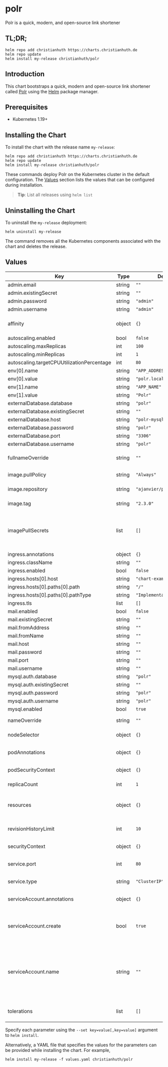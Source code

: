 # polr

Polr is a quick, modern, and open-source link shortener

## TL;DR;

```console
helm repo add christianhuth https://charts.christianhuth.de
helm repo update
helm install my-release christianhuth/polr
```

## Introduction

This chart bootstraps a quick, modern and open-source link shortener called [Polr](https://polrproject.org/) using the [Helm](https://helm.sh) package manager.

## Prerequisites

- Kubernetes 1.19+

## Installing the Chart

To install the chart with the release name `my-release`:

```console
helm repo add christianhuth https://charts.christianhuth.de
helm repo update
helm install my-release christianhuth/polr
```

These commands deploy Polr on the Kubernetes cluster in the default configuration. The [Values](#values) section lists the values that can be configured during installation.

> **Tip**: List all releases using `helm list`

## Uninstalling the Chart

To uninstall the `my-release` deployment:

```console
helm uninstall my-release
```

The command removes all the Kubernetes components associated with the chart and deletes the release.

## Values

| Key                                        | Type   | Default                    | Description                                                                                                            |
| ------------------------------------------ | ------ | -------------------------- | ---------------------------------------------------------------------------------------------------------------------- |
| admin.email                                | string | `""`                       |                                                                                                                        |
| admin.existingSecret                       | string | `""`                       |                                                                                                                        |
| admin.password                             | string | `"admin"`                  |                                                                                                                        |
| admin.username                             | string | `"admin"`                  |                                                                                                                        |
| affinity                                   | object | `{}`                       | Affinity settings for pod assignment                                                                                   |
| autoscaling.enabled                        | bool   | `false`                    |                                                                                                                        |
| autoscaling.maxReplicas                    | int    | `100`                      |                                                                                                                        |
| autoscaling.minReplicas                    | int    | `1`                        |                                                                                                                        |
| autoscaling.targetCPUUtilizationPercentage | int    | `80`                       |                                                                                                                        |
| env[0].name                                | string | `"APP_ADDRESS"`            |                                                                                                                        |
| env[0].value                               | string | `"polr.local"`             |                                                                                                                        |
| env[1].name                                | string | `"APP_NAME"`               |                                                                                                                        |
| env[1].value                               | string | `"Polr"`                   |                                                                                                                        |
| externalDatabase.database                  | string | `"polr"`                   |                                                                                                                        |
| externalDatabase.existingSecret            | string | `""`                       |                                                                                                                        |
| externalDatabase.host                      | string | `"polr-mysql"`             |                                                                                                                        |
| externalDatabase.password                  | string | `"polr"`                   |                                                                                                                        |
| externalDatabase.port                      | string | `"3306"`                   |                                                                                                                        |
| externalDatabase.username                  | string | `"polr"`                   |                                                                                                                        |
| fullnameOverride                           | string | `""`                       | String to fully override `"polr.fullname"`                                                                             |
| image.pullPolicy                           | string | `"Always"`                 | image pull policy                                                                                                      |
| image.repository                           | string | `"ajanvier/polr"`          | image repository                                                                                                       |
| image.tag                                  | string | `"2.3.0"`                  | Overrides the image tag                                                                                                |
| imagePullSecrets                           | list   | `[]`                       | If defined, uses a Secret to pull an image from a private Docker registry or repository.                               |
| ingress.annotations                        | object | `{}`                       |                                                                                                                        |
| ingress.className                          | string | `""`                       |                                                                                                                        |
| ingress.enabled                            | bool   | `false`                    |                                                                                                                        |
| ingress.hosts[0].host                      | string | `"chart-example.local"`    |                                                                                                                        |
| ingress.hosts[0].paths[0].path             | string | `"/"`                      |                                                                                                                        |
| ingress.hosts[0].paths[0].pathType         | string | `"ImplementationSpecific"` |                                                                                                                        |
| ingress.tls                                | list   | `[]`                       |                                                                                                                        |
| mail.enabled                               | bool   | `false`                    |                                                                                                                        |
| mail.existingSecret                        | string | `""`                       |                                                                                                                        |
| mail.fromAddress                           | string | `""`                       |                                                                                                                        |
| mail.fromName                              | string | `""`                       |                                                                                                                        |
| mail.host                                  | string | `""`                       |                                                                                                                        |
| mail.password                              | string | `""`                       |                                                                                                                        |
| mail.port                                  | string | `""`                       |                                                                                                                        |
| mail.username                              | string | `""`                       |                                                                                                                        |
| mysql.auth.database                        | string | `"polr"`                   |                                                                                                                        |
| mysql.auth.existingSecret                  | string | `""`                       |                                                                                                                        |
| mysql.auth.password                        | string | `"polr"`                   |                                                                                                                        |
| mysql.auth.username                        | string | `"polr"`                   |                                                                                                                        |
| mysql.enabled                              | bool   | `true`                     |                                                                                                                        |
| nameOverride                               | string | `""`                       | Provide a name in place of `polr`                                                                                      |
| nodeSelector                               | object | `{}`                       | Node labels for pod assignment                                                                                         |
| podAnnotations                             | object | `{}`                       | Annotations to be added to pods                                                                                        |
| podSecurityContext                         | object | `{}`                       | pod-level security context                                                                                             |
| replicaCount                               | int    | `1`                        | Number of replicas                                                                                                     |
| resources                                  | object | `{}`                       | Resource limits and requests for the headwind pods.                                                                    |
| revisionHistoryLimit                       | int    | `10`                       | The number of old ReplicaSets to retain                                                                                |
| securityContext                            | object | `{}`                       | container-level security context                                                                                       |
| service.port                               | int    | `80`                       | Kubernetes port where service is exposed                                                                               |
| service.type                               | string | `"ClusterIP"`              | Kubernetes service type                                                                                                |
| serviceAccount.annotations                 | object | `{}`                       | Annotations to add to the service account                                                                              |
| serviceAccount.create                      | bool   | `true`                     | Specifies whether a service account should be created                                                                  |
| serviceAccount.name                        | string | `""`                       | The name of the service account to use. If not set and create is true, a name is generated using the fullname template |
| tolerations                                | list   | `[]`                       | Toleration labels for pod assignment                                                                                   |

Specify each parameter using the `--set key=value[,key=value]` argument to `helm install`.

Alternatively, a YAML file that specifies the values for the parameters can be provided while installing the chart. For example,

```console
helm install my-release -f values.yaml christianhuth/polr
```
